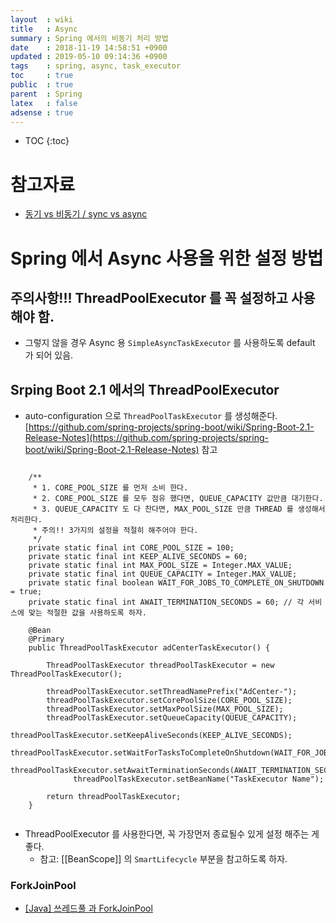 ```yaml
---
layout  : wiki
title   : Async
summary : Spring 에서의 비동기 처리 방법
date    : 2018-11-19 14:58:51 +0900
updated : 2019-05-10 09:14:36 +0900
tags    : spring, async, task_executor
toc     : true
public  : true
parent  : Spring
latex   : false
adsense : true
---
```

* TOC
{:toc}

# 참고자료
* [동기 vs 비동기 / sync vs async](https://www.youtube.com/watch?v=HKlUvCv9hvA&t=552s)

# Spring 에서 Async 사용을 위한 설정 방법

## 주의사항!!! ThreadPoolExecutor 를 꼭 설정하고 사용해야 함.
* 그렇지 않을 경우 Async 용 `SimpleAsyncTaskExecutor` 를 사용하도록 default 가 되어 있음.

## Srping Boot 2.1 에서의 ThreadPoolExecutor

* auto-configuration 으로 `ThreadPoolTaskExecutor` 를 생성해준다. [https://github.com/spring-projects/spring-boot/wiki/Spring-Boot-2.1-Release-Notes](https://github.com/spring-projects/spring-boot/wiki/Spring-Boot-2.1-Release-Notes) 참고


```

    /**
     * 1. CORE_POOL_SIZE 를 먼저 소비 한다.
     * 2. CORE_POOL_SIZE 를 모두 점유 했다면, QUEUE_CAPACITY 값만큼 대기한다.
     * 3. QUEUE_CAPACITY 도 다 찬다면, MAX_POOL_SIZE 만큼 THREAD 를 생성해서 처리한다.
     * 주의!! 3가지의 설정을 적절히 해주어야 한다.
     */
    private static final int CORE_POOL_SIZE = 100;
    private static final int KEEP_ALIVE_SECONDS = 60;
    private static final int MAX_POOL_SIZE = Integer.MAX_VALUE;
    private static final int QUEUE_CAPACITY = Integer.MAX_VALUE;
    private static final boolean WAIT_FOR_JOBS_TO_COMPLETE_ON_SHUTDOWN = true;
    private static final int AWAIT_TERMINATION_SECONDS = 60; // 각 서비스에 맞는 적절한 값을 사용하도록 하자.
		
    @Bean
    @Primary
    public ThreadPoolTaskExecutor adCenterTaskExecutor() {

        ThreadPoolTaskExecutor threadPoolTaskExecutor = new ThreadPoolTaskExecutor();

        threadPoolTaskExecutor.setThreadNamePrefix("AdCenter-");
        threadPoolTaskExecutor.setCorePoolSize(CORE_POOL_SIZE);
        threadPoolTaskExecutor.setMaxPoolSize(MAX_POOL_SIZE);
        threadPoolTaskExecutor.setQueueCapacity(QUEUE_CAPACITY);
        threadPoolTaskExecutor.setKeepAliveSeconds(KEEP_ALIVE_SECONDS);
        threadPoolTaskExecutor.setWaitForTasksToCompleteOnShutdown(WAIT_FOR_JOBS_TO_COMPLETE_ON_SHUTDOWN);
        threadPoolTaskExecutor.setAwaitTerminationSeconds(AWAIT_TERMINATION_SECONDS);
			  threadPoolTaskExecutor.setBeanName("TaskExecutor Name");

        return threadPoolTaskExecutor;
    }
		
```

* ThreadPoolExecutor 를 사용한다면, 꼭 가장먼저 종료될수 있게 설정 해주는 게 좋다.
	* 참고: [[BeanScope]] 의 `SmartLifecycle` 부분을 참고하도록 하자.

### ForkJoinPool 

* [[Java] 쓰레드풀 과 ForkJoinPool](https://okky.kr/article/345720)
 

